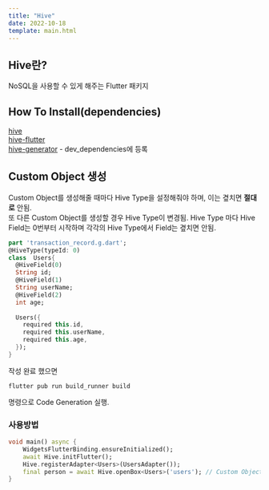```yaml
---
title: "Hive"
date: 2022-10-18
template: main.html
---
```


## Hive란?
NoSQL을 사용할 수 있게 해주는 Flutter 패키지 

## How To Install(dependencies)
[hive](https://pub.dev/packages/hive)<br>
[hive-flutter](https://pub.dev/packages/hive_flutter)<br>
[hive-generator](https://pub.dev/packages/hive_generator) - dev_dependencies에 등록

## Custom Object 생성
Custom Object를 생성해줄 때마다 Hive Type을 설정해줘야 하며, 이는 곂치면 **절대로** 안됨.<br>
또 다른 Custom Object를 생성할 경우 Hive Type이 변경됨. Hive Type 마다 Hive Field는 0번부터 시작하며 각각의 Hive Type에서 Field는 곂치면 안됨.
```dart
part 'transaction_record.g.dart';
@HiveType(typeId: 0)
class  Users{
  @HiveField(0)
  String id;
  @HiveField(1)
  String userName;
  @HiveField(2)
  int age;
  
  Users({
    required this.id,
    required this.userName,
    required this.age,
  });
}
```

작성 완료 했으면 

```console
flutter pub run build_runner build
```

명령으로 Code Generation 실행.

### 사용방법
```dart
void main() async {
    WidgetsFlutterBinding.ensureInitialized();
    await Hive.initFlutter();
    Hive.registerAdapter<Users>(UsersAdapter()); 
    final person = await Hive.openBox<Users>('users'); // Custom Object 
}
```